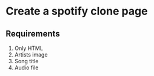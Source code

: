 # Create a spotify clone page 
## Requirements
1. Only HTML
2. Artists image 
3. Song title
4. Audio file
